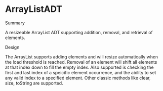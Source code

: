 # ArrayListADT
Summary

A resizeable ArrayList ADT supporting addition, removal, and retrieval of elements.

Design

The ArrayList supports adding elements and will resize automatically when the load threshold is reached. Removal of an element will shift all elements at that index down to fill the empty index. Also supported is checking the first and last index of a speicific element occurrence, and the ability to set any valid index to a specified element. Other classic methods like clear, size, toString are supported.
